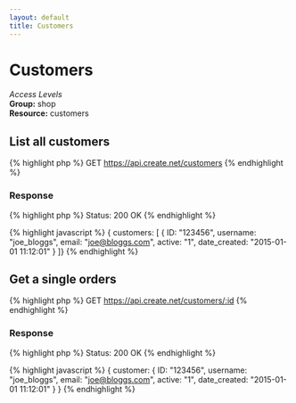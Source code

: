 ```yaml
---
layout: default
title: Customers
---
```


Customers
=============

*Access Levels*    
__Group:__ shop     
__Resource:__ customers

List all customers
-------------------

{% highlight php %}
GET 	https://api.create.net/customers
{% endhighlight %}


### Response

{% highlight php %}
Status: 200 OK
{% endhighlight %}

{% highlight javascript %}
{
customers: [
	{
		ID: "123456",
		username: "joe_bloggs",
		email: "joe@bloggs.com",
		active: "1",
		date_created: "2015-01-01 11:12:01"
	}
]}
{% endhighlight %}

Get a single orders
-------------------------

{% highlight php %}
GET 	https://api.create.net/customers/:id
{% endhighlight %}

### Response

{% highlight php %}
Status: 200 OK
{% endhighlight %}

{% highlight javascript %}
{
	customer: {
		ID: "123456",
		username: "joe_bloggs",
		email: "joe@bloggs.com",
		active: "1",
		date_created: "2015-01-01 11:12:01"
	}
}
{% endhighlight %}
